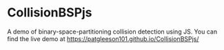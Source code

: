 # CollisionBSPjs
A demo of binary-space-partitioning collision detection using JS.
You can find the live demo at https://patgleeson101.github.io/CollisionBSPjs/
